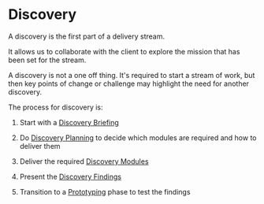 # Discovery

A discovery is the first part of a delivery stream.

It allows us to collaborate with the client to explore the mission that has been set for the stream.

A discovery is not a one off thing. It's required to start a stream of work, but then key points of change or challenge may highlight the need for another discovery.

The process for discovery is:

1. Start with a [Discovery Briefing](/delivery_recipe/Discovery/the-discovery-brief.md)

2. Do [Discovery Planning](/delivery_recipe/Discovery/discovery-planning.md) to decide which modules are required and how to deliver them

3. Deliver the required [Discovery Modules](/delivery_recipe/Discovery/discovery-modules.md)

4. Present the [Discovery Findings](/delivery_recipe/Discovery/discovery-findings.md)

5. Transition to a [Prototyping](/delivery_recipe/Prototyping/README.md) phase to test the findings

